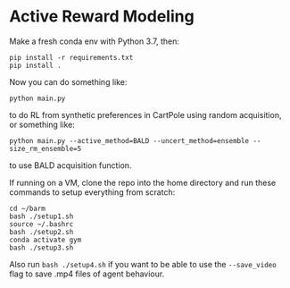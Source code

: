 # Active Reward Modeling

Make a fresh conda env with Python 3.7, then: 
```
pip install -r requirements.txt
pip install .
```
Now you can do something like:
```
python main.py
```
to do RL from synthetic preferences in CartPole using random acquisition, or something like:
```
python main.py --active_method=BALD --uncert_method=ensemble --size_rm_ensemble=5
```
to use BALD acquisition function.

If running on a VM, clone the repo into the home directory and run these commands to setup everything from scratch:
```
cd ~/barm
bash ./setup1.sh
source ~/.bashrc
bash ./setup2.sh
conda activate gym
bash ./setup3.sh
```
Also run ```bash ./setup4.sh``` if you want to be able to use the ```--save_video``` flag to save .mp4 files of agent behaviour.
